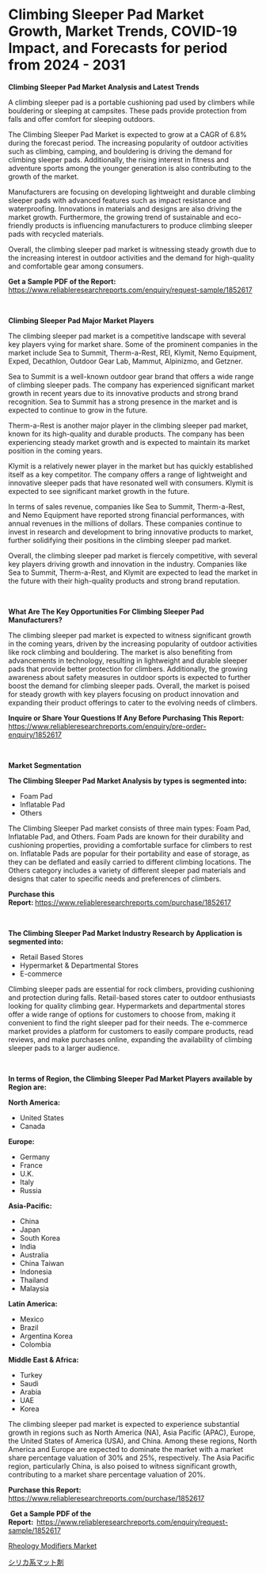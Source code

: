 <p><h1>Climbing Sleeper Pad Market Growth, Market Trends, COVID-19 Impact, and Forecasts for period from 2024 - 2031</h1></p><p><strong>Climbing Sleeper Pad Market Analysis and Latest Trends</strong></p>
<p><p>A climbing sleeper pad is a portable cushioning pad used by climbers while bouldering or sleeping at campsites. These pads provide protection from falls and offer comfort for sleeping outdoors.</p><p>The Climbing Sleeper Pad Market is expected to grow at a CAGR of 6.8% during the forecast period. The increasing popularity of outdoor activities such as climbing, camping, and bouldering is driving the demand for climbing sleeper pads. Additionally, the rising interest in fitness and adventure sports among the younger generation is also contributing to the growth of the market.</p><p>Manufacturers are focusing on developing lightweight and durable climbing sleeper pads with advanced features such as impact resistance and waterproofing. Innovations in materials and designs are also driving the market growth. Furthermore, the growing trend of sustainable and eco-friendly products is influencing manufacturers to produce climbing sleeper pads with recycled materials.</p><p>Overall, the climbing sleeper pad market is witnessing steady growth due to the increasing interest in outdoor activities and the demand for high-quality and comfortable gear among consumers.</p></p>
<p><strong>Get a Sample PDF of the Report:&nbsp;</strong> <a href="https://www.reliableresearchreports.com/enquiry/request-sample/1852617">https://www.reliableresearchreports.com/enquiry/request-sample/1852617</a></p>
<p>&nbsp;</p>
<p><strong>Climbing Sleeper Pad Major Market Players</strong></p>
<p><p>The climbing sleeper pad market is a competitive landscape with several key players vying for market share. Some of the prominent companies in the market include Sea to Summit, Therm-a-Rest, REI, Klymit, Nemo Equipment, Exped, Decathlon, Outdoor Gear Lab, Mammut, Alpinizmo, and Getzner.</p><p>Sea to Summit is a well-known outdoor gear brand that offers a wide range of climbing sleeper pads. The company has experienced significant market growth in recent years due to its innovative products and strong brand recognition. Sea to Summit has a strong presence in the market and is expected to continue to grow in the future.</p><p>Therm-a-Rest is another major player in the climbing sleeper pad market, known for its high-quality and durable products. The company has been experiencing steady market growth and is expected to maintain its market position in the coming years.</p><p>Klymit is a relatively newer player in the market but has quickly established itself as a key competitor. The company offers a range of lightweight and innovative sleeper pads that have resonated well with consumers. Klymit is expected to see significant market growth in the future.</p><p>In terms of sales revenue, companies like Sea to Summit, Therm-a-Rest, and Nemo Equipment have reported strong financial performances, with annual revenues in the millions of dollars. These companies continue to invest in research and development to bring innovative products to market, further solidifying their positions in the climbing sleeper pad market.</p><p>Overall, the climbing sleeper pad market is fiercely competitive, with several key players driving growth and innovation in the industry. Companies like Sea to Summit, Therm-a-Rest, and Klymit are expected to lead the market in the future with their high-quality products and strong brand reputation.</p></p>
<p>&nbsp;</p>
<p><strong>What Are The Key Opportunities For Climbing Sleeper Pad Manufacturers?</strong></p>
<p><p>The climbing sleeper pad market is expected to witness significant growth in the coming years, driven by the increasing popularity of outdoor activities like rock climbing and bouldering. The market is also benefiting from advancements in technology, resulting in lightweight and durable sleeper pads that provide better protection for climbers. Additionally, the growing awareness about safety measures in outdoor sports is expected to further boost the demand for climbing sleeper pads. Overall, the market is poised for steady growth with key players focusing on product innovation and expanding their product offerings to cater to the evolving needs of climbers.</p></p>
<p><strong>Inquire or Share Your Questions If Any Before Purchasing This Report:</strong> <a href="https://www.reliableresearchreports.com/enquiry/pre-order-enquiry/1852617">https://www.reliableresearchreports.com/enquiry/pre-order-enquiry/1852617</a></p>
<p>&nbsp;</p>
<p><strong>Market Segmentation</strong></p>
<p><strong>The Climbing Sleeper Pad Market Analysis by types is segmented into:</strong></p>
<p><ul><li>Foam Pad</li><li>Inflatable Pad</li><li>Others</li></ul></p>
<p><p>The Climbing Sleeper Pad market consists of three main types: Foam Pad, Inflatable Pad, and Others. Foam Pads are known for their durability and cushioning properties, providing a comfortable surface for climbers to rest on. Inflatable Pads are popular for their portability and ease of storage, as they can be deflated and easily carried to different climbing locations. The Others category includes a variety of different sleeper pad materials and designs that cater to specific needs and preferences of climbers.</p></p>
<p><strong>Purchase this Report:&nbsp;</strong><a href="https://www.reliableresearchreports.com/purchase/1852617">https://www.reliableresearchreports.com/purchase/1852617</a></p>
<p>&nbsp;</p>
<p><strong>The Climbing Sleeper Pad Market Industry Research by Application is segmented into:</strong></p>
<p><ul><li>Retail Based Stores</li><li>Hypermarket & Departmental Stores</li><li>E-commerce</li></ul></p>
<p><p>Climbing sleeper pads are essential for rock climbers, providing cushioning and protection during falls. Retail-based stores cater to outdoor enthusiasts looking for quality climbing gear. Hypermarkets and departmental stores offer a wide range of options for customers to choose from, making it convenient to find the right sleeper pad for their needs. The e-commerce market provides a platform for customers to easily compare products, read reviews, and make purchases online, expanding the availability of climbing sleeper pads to a larger audience.</p></p>
<p>&nbsp;</p>
<p><strong>In terms of Region, the Climbing Sleeper Pad Market Players available by Region are:</strong></p>
<p>
    <p> <strong> North America: </strong>
        <ul>
            <li>United States</li>
            <li>Canada</li>
        </ul>
        </p> 
    <p> <strong> Europe: </strong>
        <ul>
            <li>Germany</li>
            <li>France</li>
            <li>U.K.</li>
            <li>Italy</li>
            <li>Russia</li>
        </ul>
        </p> 
    <p> <strong> Asia-Pacific: </strong>
        <ul>
            <li>China</li>
            <li>Japan</li>
            <li>South Korea</li>
            <li>India</li>
            <li>Australia</li>
            <li>China Taiwan</li>
            <li>Indonesia</li>
            <li>Thailand</li>
            <li>Malaysia</li>
        </ul>
        </p> 
    <p> <strong> Latin America: </strong>
        <ul>
            <li>Mexico</li>
            <li>Brazil</li>
            <li>Argentina Korea</li>
            <li>Colombia</li>
        </ul>
        </p> 
    <p> <strong> Middle East & Africa: </strong>
        <ul>
            <li>Turkey</li>
            <li>Saudi</li>
            <li>Arabia</li>
            <li>UAE</li>
            <li>Korea</li>
        </ul>
    </p>
    </p>
<p><p>The climbing sleeper pad market is expected to experience substantial growth in regions such as North America (NA), Asia Pacific (APAC), Europe, the United States of America (USA), and China. Among these regions, North America and Europe are expected to dominate the market with a market share percentage valuation of 30% and 25%, respectively. The Asia Pacific region, particularly China, is also poised to witness significant growth, contributing to a market share percentage valuation of 20%.</p></p>
<p><strong>Purchase this Report: </strong><a href="https://www.reliableresearchreports.com/purchase/1852617">https://www.reliableresearchreports.com/purchase/1852617</a></p>
<p>&nbsp;<strong>Get a Sample PDF of the Report:&nbsp;&nbsp;</strong><a href="https://www.reliableresearchreports.com/enquiry/request-sample/1852617">https://www.reliableresearchreports.com/enquiry/request-sample/1852617</a></p>
<p><strong></strong></p>
<p><p><a href="https://adventurous-uranium-ef9.notion.site/Rheology-Modifiers-Market-Insights-Market-Players-and-Forecast-Till-2031-34a19c10eddc49508a21a810337f68d4">Rheology Modifiers Market</a></p><p><a href="https://github.com/qwpelcjko9242629/Market-Research-Report-List-1/blob/main/22104667930.md">シリカ系マット剤</a></p></p>